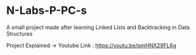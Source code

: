 # N-Labs-P-PC-s
A small project made after learning Linked Lists and Backtracking in Data Structures

Project Explained -> Youtube Link : https://youtu.be/pmHNX29FL6g
